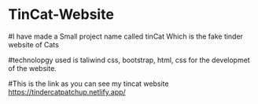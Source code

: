 # TinCat-Website

#I have made a Small project name called tinCat Which is the fake tinder website of Cats

#technolopgy used is taliwind css, bootstrap, html, css for the developmet of the website.

#This is the link as you can see my tincat website
https://tindercatpatchup.netlify.app/
